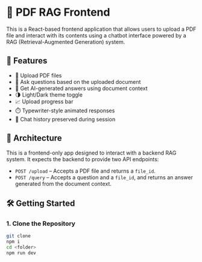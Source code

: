 # 🧠 PDF RAG Frontend

This is a React-based frontend application that allows users to upload a PDF file and interact with its contents using a chatbot interface powered by a RAG (Retrieval-Augmented Generation) system.

## 🚀 Features

- 📄 Upload PDF files
- 💬 Ask questions based on the uploaded document
- 🤖 Get AI-generated answers using document context
- 🌗 Light/Dark theme toggle
- 📈 Upload progress bar
- ⏱️ Typewriter-style animated responses
- 🧾 Chat history preserved during session

## 🧱 Architecture

This is a frontend-only app designed to interact with a backend RAG system. It expects the backend to provide two API endpoints:
- `POST /upload` – Accepts a PDF file and returns a `file_id`.
- `POST /query` – Accepts a question and a `file_id`, and returns an answer generated from the document context.

## 🛠️ Getting Started

### 1. Clone the Repository

```bash
git clone
npm i
cd <folder>
npm run dev
